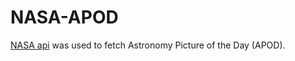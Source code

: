 # NASA-APOD
[NASA api](https://api.nasa.gov/) was used to fetch Astronomy Picture of the Day (APOD).
